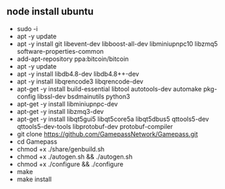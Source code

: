 ## node install ubuntu

- sudo -i
- apt -y update
- apt -y install git libevent-dev libboost-all-dev libminiupnpc10 libzmq5 software-properties-common
- add-apt-repository ppa:bitcoin/bitcoin
- apt -y update
- apt -y install libdb4.8-dev libdb4.8++-dev
- apt -y install libqrencode3 libqrencode-dev
- apt-get -y install build-essential libtool autotools-dev automake pkg-config libssl-dev bsdmainutils python3
- apt-get -y install libminiupnpc-dev
- apt-get -y install libzmq3-dev
- apt-get -y install libqt5gui5 libqt5core5a libqt5dbus5 qttools5-dev qttools5-dev-tools libprotobuf-dev protobuf-compiler
- git clone https://github.com/GamepassNetwork/Gamepass.git
- cd Gamepass
- chmod +x ./share/genbuild.sh
- chmod +x ./autogen.sh && ./autogen.sh
- chmod +x ./configure && ./configure
- make
- make install
